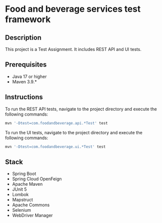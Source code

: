 # Food and beverage services test framework

## Description
This project is a Test Assignment. It includes REST API and UI tests.

## Prerequisites
- Java 17 or higher
- Maven 3.9.*

## Instructions
To run the REST API tests, navigate to the project directory and execute the following commands:
```bash
mvn '-Dtest=com.foodandbeverage.api.*Test' test
```

To run the UI tests, navigate to the project directory and execute the following commands:
```bash
mvn '-Dtest=com.foodandbeverage.ui.*Test' test
```

## Stack
- Spring Boot
- Spring Cloud OpenFeign
- Apache Maven
- JUnit 5
- Lombok
- Mapstruct
- Apache Commons
- Selenium
- WebDriver Manager